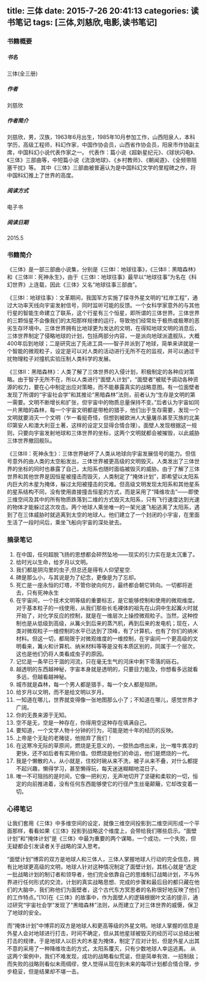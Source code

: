 title: 三体
date: 2015-7-26 20:41:13
categories: 读书笔记
tags: [三体,刘慈欣,电影,读书笔记]
---

### 书籍概要

##### 书名
三体(全三册)

##### 作者
刘慈欣 

##### 作者简介
刘慈欣，男，汉族，1963年6月出生，1985年10月参加工作，山西阳泉人，本科学历，高级工程师，科幻作家，中国作协会员，山西省作协会员，阳泉市作协副主席，中国科幻小说代表作家之一。
代表作：篇小说《超新星纪元》、《球状闪电》、《三体》三部曲等，中短篇小说《流浪地球》、《乡村教师》、《朝闻道》、《全频带阻塞干扰》等。
其中《三体》三部曲被普遍认为是中国科幻文学的里程碑之作，将中国科幻推上了世界的高度。

##### 阅读方式
电子书

##### 阅读日期
2015.5


### 书籍简介
《三体》是一部三部曲小说集，分别是《三体Ⅰ：地球往事》，《三体Ⅱ：黑暗森林》和《三体Ⅲ：死神永生》，由于《三体Ⅰ：地球往事》最早以“地球往事”为名在《科幻世界》上连载，因此《三体》又名“地球往事三部曲”。

《三体Ⅰ：地球往事》：文革期间，我国军方实施了探寻外星文明的“红岸工程”，通过大功率天线向宇宙发射信号，同时监听可能的反馈。一个女科学家意外的与其他行星的智能生命建立了联系，这个行星有三个恒星，即所谓的三体世界。三体世界的三颗恒星不会像我们的太阳那样规律的运行，导致他们经常处于极热或极寒的恶劣生存环境中。三体世界拥有比地球更为发达的文明，在得知地球文明的消息后，三体世界制定了侵略地球的计划，包括两部分内容，一是派向地球派遣舰队，大概400年后到地球；二是研究出了先进工具——智子并派到了地球，简单来讲就是一个智能的微观粒子，设定是可以对人类的活动进行无所不在的监视，并可以通过干扰物理粒子对撞机实验压制人类科学的发展。

《三体Ⅱ：黑暗森林》：人类了解了三体世界的入侵计划，积极制定的各种应对策略。由于智子无所不在，所以人类进行“面壁人计划”，“面壁者”被赋予调动各种资源的权力，要在心中制定出应对策略，而不能暴露真实的战略意图。有一位面壁者发现了所谓的“宇宙社会学”和其推论“黑暗森林”法则，前者认为“生存是文明的第一需要。文明不断增长和扩张，但宇宙中的物质总量保持不变。”后者认为宇宙如同一片黑暗的森林，每一个宇宙文明都是带枪的猎手，他们出于生存需要，发现一个文明就要消灭一个文明（乍一看挺奇怪，但想到被欧洲人大量屠杀甚至灭族的北美印第安人和澳大利亚土著，这样的设定又显得合情合理）。面壁人发现根据这一规则，只要向宇宙发射地球和三体世界的坐标，这两个文明就都会被摧毁，以此威胁三体世界撤回舰队。

《三体Ⅲ：死神永生》：三体世界破坏了人类从地球向宇宙发展信号的能力。但信号意外的由人类的太空船发出，三体世界被更高级的文明毁灭。人类发出了三体世界的坐标的同时也暴露了自己，太阳系也随时面临被毁灭的威胁。由于了解了三体世界和其他世界是因恒星被撞击而毁灭，人类制定了“掩体计划”，即希望以太阳系内巨大的木星为掩体，躲过太阳被撞击的灾难。但高级文明发现太阳系和其他星系的星系结构不同，没有使用直接撞击恒星的方式，而是采用了“降维攻击”——即使三维空间及其中的所有物质跌落到二维的方式毁灭太阳系，只有飞行速度达到光速的物体才能躲过这次攻击。两个地球人乘坐唯一的一架光速飞船逃离了太阳系，遇到了在三体威胁时就逃离到太空的地球人。他们建立了一个封闭的小宇宙，在里面生活了一段时间后，乘坐飞船向宇宙的深处驶去。

### 摘录笔记

1. 在中国，任何超脱飞扬的思想都会砰然坠地——现实的引力实在是太沉重了。
2. 给时光以生命，给岁月以文明。
3. 我们都是阴沟里的虫子,但总还是得有人仰望星空.
4. 碑是那么小，与其说是为了纪念，更像是为了忘却。
5. 死亡是一座永恒的灯塔，不管你驶向何方，最终都会朝它转向。一切都将逝去，只有死神永生
6. 在宇宙间，一个技术文明等级的重要标志，是它能够控制和使用的微观维度。对于基本粒子的一线使用，从我们那些长毛裸体的祖先在山洞中生起篝火时就开始了，对化学反应的控制，就是在一维层次上操控微观粒子。当然，这种控制也是从低级到高级，从篝火到后来的蒸汽机，再到后来的发电机；现在，人类对微观粒子一维控制的水平已达到了顶峰，有了计算机，也有了你们的纳米材料。但这一切，都局限于对微观维度的一维控制，在宇宙间一个更高级的文明看来，篝火和计算机、纳米材料等等是没有本质区别的，同属于一个层次，这也是他们仍将人类看成虫子的原因。
7. 记忆是一条早已干涸的河流，只在毫无生气的河床中剩下零落的砾石。
8. 越透明的东西越神秘，字宙本身就是透明的，只要目力能及，你想看多远就看多远，但越看越神秘。
9. 城市就是森林，每一个男人都是猎手，每一个女人都是陷阱。
10. 给岁月以文明，而不是给文明以岁月。
11. 一知道在哪儿，世界就变得像一张地图那么小了；不知道在哪儿，感觉世界才广阔。
12. 你的无畏来源于无知。
13. 空不是无，空是一种存在，你得用空这种存在填满自己。
14. 要知道，一个文学人物十分钟的行为，可能是她十年的经历的反映。
15. 上帝是个无耻的老赌徒，他抛弃了我们！
16. 在这寒冷无际的草原间，燃烧是无意义的，一腔热血喷出来，比一堆牛粪凉的更快，还不如后者有实用价值。但燃烧是他们的命运，他们是燃烧的一代。
17. 我是个懒散的人，从小就是，住校时碗从来不洗，被子从来不叠，对什么都提不起兴趣，懒得学习，甚至懒得玩，每天迷迷糊糊地混日子。
18. 唯一不可阻挡的是时间，它像一把利刃，无声地切开了坚硬和柔软的一切，恒定的向前推进着，没有任何东西能够使它的行径产生丝毫颠簸，它却改变着一切。

### 心得笔记

让我们套用《三体》中多维空间的设定，就像三维空间投影到二维空间形成一个平面那样，看看如果《三体》投影到战略这个维度上，会带给我们哪些启示。“面壁计划”和“掩体计划”是《三体》中最为重要的两个谋略，一个成功，一个失败，但无疑都会引发读者关于战略的深入思考。

“面壁计划”博弈的双方是地球人和三体人，三体人掌握地球人行动的完全信息，拥有比地球更高级的文明，地球人针对这种情况制定了面壁计划，其核心就是“选定一批战略计划的制订者和领导者，他们完全依靠自己的思维制订战略计划，不与外界进行任何形式的交流，计划的真实战略思想、完成的步骤和最后目的都只藏在他们的大脑中，我们称他们为面壁者，这个古代东方冥思者的名称很好地反映了他们的工作特点。”[10]在《三体》的故事中，作为面壁人的逻辑根据叶文洁的提示，通过研究“宇宙社会学”发现了“黑暗森林”法则，从而建立了对三体世界的威慑，保卫了地球的安全。

而“掩体计划”中博弈的双方是地球人和更高等级的外星文明。地球人掌握的信息是外星人会对地球进行打击，时间不确定，但从其他星球被毁灭的经历可以总结出被打击的规律，于是地球人以巨大的木星为掩体，制定了应对计划，但是外星人出其不意的采用了一种降维攻击的方式，太阳系覆灭，只有少数地球人幸运逃离。
从这两个案例中，我们不难发现，成功的战略看似荒诞，但是简单有效、一招制敌；而失败的战略则看似未雨绸缪，使人觉得从现在到未来的每项计划都合情合理，步步稳妥，但是结果却不堪一击。
